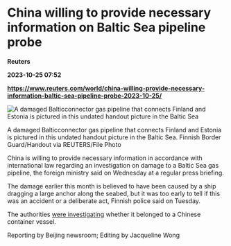 # China willing to provide necessary information on Baltic Sea pipeline probe
**Reuters**

**2023-10-25 07:52**

**https://www.reuters.com/world/china-willing-provide-necessary-information-baltic-sea-pipeline-probe-2023-10-25/**

![A damaged Balticconnector gas pipeline that connects Finland and Estonia is pictured in this undated handout picture in the Baltic Sea](https://www.reuters.com/resizer/DeSEg15gKNAjIjsklooKEpKJQo0=/1849x0/filters:quality(80)/cloudfront-us-east-2.images.arcpublishing.com/reuters/WEAVZZROOBNFJNWOSGA5HJZ2PU.jpg)

A damaged Balticconnector gas pipeline that connects Finland and Estonia is pictured in this undated handout picture in the Baltic Sea. Finnish Border Guard/Handout via REUTERS/File Photo

China is willing to provide necessary information in accordance with international law regarding an investigation on damage to a Baltic Sea gas pipeline, the foreign ministry said on Wednesday at a regular press briefing.

The damage earlier this month is believed to have been caused by a ship dragging a large anchor along the seabed, but it was too early to tell if this was an accident or a deliberate act, Finnish police said on Tuesday.

The authorities [were investigating](https://www.reuters.com/world/europe/finland-retrieves-anchor-seabed-near-broken-gas-pipeline-2023-10-24/) whether it belonged to a Chinese container vessel.

Reporting by Beijing newsroom; Editing by Jacqueline Wong